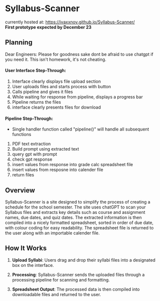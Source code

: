 # Syllabus-Scanner
currently hosted at: https://ivaxxnov.github.io/Syllabus-Scanner/  
**First prototype expected by December 23**

## Planning
Dear Engineers: Please for goodness sake dont be afraid to use chatgpt if you need it. This isn't homework, it's not cheating.

#### User Interface Step-Through:
1. Interface clearly displays file upload section
2. User uploads files and starts process with button
3. Calls pipeline and gives it files
4. While waiting for response from pipeline, displays a progress bar
5. Pipeline returns the files
7. interface clearly presents files for download

#### Pipeline Step-Through:
- Single handler function called "pipeline()" will handle all subsequent functions 
1. PDF text extraction
2. Build prompt using extracted text
3. query gpt with prompt
4. check gpt response
5. insert values from response into grade calc spreadsheet file
6. insert values from resposne into calender file
7. return files


## Overview

Syllabus-Scanner is a site designed to simplify the process of creating a schedule for the school semester. The site uses chatGPT to scan your Syllabus files and extracts key details such as course and assignment names, due dates, and quiz dates. The extracted information is then compiled into a nicely formatted spreadsheet, sorted in order of due date, with colour coding for easy readability. The spreadsheet file is returned to the user along with an importable calender file.

## How It Works

1. **Upload Syllabi**: Users drag and drop their syllabi files into a designated box on the interface.

2. **Processing**: Syllabus-Scanner sends the uploaded files through a processing pipeline for scanning and formatting.

3. **Spreadsheet Output**: The processed data is then compiled into downloadable files and returned to the user.
